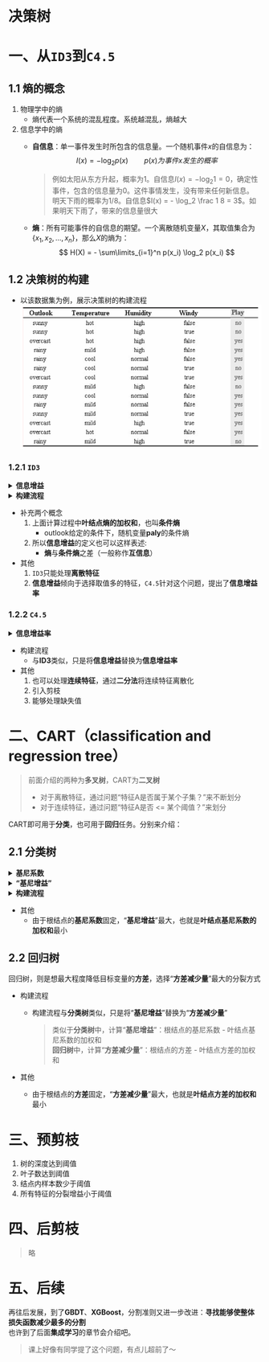 # 决策树

# 一、从`ID3`到`C4.5`

## 1.1 熵的概念
1. 物理学中的熵
    - 熵代表一个系统的混乱程度。系统越混乱，熵越大
2. 信息学中的熵
    - **自信息**：单一事件发生时所包含的信息量。一个随机事件$x$的自信息为：
        $$
        I(x) = - \log_2 p(x) \qquad p(x)为事件x发生的概率
        $$
        > 例如太阳从东方升起，概率为1。自信息$I(x) = - \log_2 1 = 0$，确定性事件，包含的信息量为0。这件事情发生，没有带来任何新信息。  
        > 明天下雨的概率为1/8。自信息$I(x) = - \log_2 \frac 1 8 = 3$。如果明天下雨了，带来的信息量很大

    - **熵**：所有可能事件的自信息的期望。一个离散随机变量$X$，其取值集合为$\{x_1,x_2,...,x_n\}$，那么$X$的熵为：
    $$
    H(X) = - \sum\limits_{i=1}^n p(x_i) \log_2 p(x_i)
    $$

## 1.2 决策树的构建
- 以该数据集为例，展示决策树的构建流程
    ![decition_trees_data](pngs/decision_trees_data.png)

### 1.2.1 `ID3`

<details>
<summary><b>信息增益</b></summary>

1. 训练样本由9个yes和5个no组成，随机变量**paly**的熵为：
$$
entropy([\frac 9 {14}, \frac 5 {14}]) = - \frac 9 {14} \log \frac 9 {14} - \frac 5 {14} \log \frac 5 {14} = 0.940bits
$$
2. 将训练样本，按**outlook**特征拆分为3份，示意图如下：

    ![decision_trees_split](pngs/decision_trees_split.png)

3. 计算每个叶结点对应的熵：
$$
entropy([\frac 2 5, \frac 3 5]) = - \frac 2 5 \log \frac 2 5 - \frac 3 5 \log \frac 3 5 = 0.971 bits \\
entropy([1, 0]) = - 1 \log 1 - 0 \log 0 = 0 bits \\
entropy([\frac 3 5, \frac 2 5]) = - \frac 3 5 \log \frac 3 5 - \frac 2 5 \log \frac 2 5 = 0.971 bits
$$
4. 于是就可以计算出，划分前后的**信息增益**：
$$
\begin{aligned}
gain(outlook) &= 0.940 - \underbrace{\left[ \frac 5 {14} * 0.971 + \frac 4 {14} * 0 + \frac 5 {14} * 0.971 \right]}_{叶结点熵的加权和} \\
&= 0.940 - 0.693 \\
&= 0.247 bits
\end{aligned}
$$

</details>

<details>
<summary><b>构建流程</b></summary>

1. 初始时只有一个根结点，对应所有训练样本
2. 遍历所有特征，对数据集进行划分，示意图如下：

    ![decision_trees_split](pngs/decision_trees_splits.png)

3. 计算每种划分方式的**信息增益**：
$$
gain(outlook) = 0.247bits \\
gain(temperature) = 0.029bits \\
gain(humidity) = 0.152bits \\
gain(windy) = 0.048bits
$$

4. 选择**信息增益**最大的分裂方式，即使用**outlook**特征进行分裂，第一步分裂后的决策树如下：

    ![decision_trees_split](pngs/decision_trees_split.png)

5. 递归分裂：对每个叶结点，重复`2-4步`，直到满足停止条件

</details>

- 补充两个概念
    1. 上面计算过程中**叶结点熵的加权和**，也叫**条件熵**
        - outlook给定的条件下，随机变量**paly**的条件熵
    2. 所以**信息增益**的定义也可以这样表述:
        - **熵**与**条件熵**之差（一般称作**互信息**）
- 其他
    1. `ID3`只能处理**离散特征**  
    2. **信息增益**倾向于选择取值多的特征，`C4.5`针对这个问题，提出了**信息增益率**

### 1.2.2 `C4.5`

<details>
<summary><b>信息增益率</b></summary>

> **信息增益率** = **信息增益** / **分裂信息**
> 1. **信息增益**衡量特征A能为分类带来多少信息
> 2. **分裂信息**衡量特征A本身将数据集进行分裂的广度和均匀性
>    - 例如**ID特征**，取值很多且均匀分布，计算出来的**分裂信息**值就会很大

同样以上面的数据集为例，具体说明**信息增益率**的计算过程
1. 训练样本中，**outlook**特征的取值比例
    - sunny:overcast:rainy = 5:4:5
2. 计算**分裂信息**，与**熵**的计算类似：
$$
splitinfo([\frac 5 {14}, \frac 4 {14}, \frac 5 {14}]) = - \frac 5 {14} \log \frac 5 {14} - \frac 4 {14} \log \frac 4 {14} - \frac 5 {14} \log \frac 5 {14} = 1.577
$$
3. **信息增益率**：
$$
gainratio(outlook) = \frac {gain(outlook)} {splitinfo} = \frac {0.247} {1.577} = 0.157
$$

</details>

- 构建流程
    - 与**ID3**类似，只是将**信息增益**替换为**信息增益率**
- 其他
    1. 也可以处理**连续特征**，通过**二分法**将连续特征离散化  
    2. 引入剪枝
    3. 能够处理缺失值

# 二、CART（classification and regression tree）

> 前面介绍的两种为**多叉树**，CART为**二叉树**
> - 对于离散特征，通过问题“特征A是否属于某个子集？”来不断划分
> - 对于连续特征，通过问题“特征A是否 <= 某个阈值？”来划分

CART即可用于**分类**，也可用于**回归**任务。分别来介绍：

## 2.1 分类树

<details>
<summary><b>基尼系数</b></summary>

- 从数据集D中随机抽取两次样本，其类别标记不一致的概率
    - 值越小，数据集的纯度越高。
    - 也叫**基尼不纯度**
$$
\begin{aligned}
Gini(D) &= \sum\limits_{i=1}^m p_i \sum\limits_{j \ne i} p_j \\
&= \sum\limits_{i=1}^m p_i (1 - p_i) \\
&= \sum\limits_{i=1}^m p_i (1 - p_i) \\
&= \sum\limits_{i=1}^m p_i - \sum\limits_{i=1}^m p_i^2 \\
&= 1 - \sum\limits_{i=1}^m p_i^2
\end{aligned}
$$

</details>

<details>
<summary><b>“基尼增益”</b></summary>

- 类似于**信息增益**，计算“**基尼增益**”的流程如下：
1. 根结点的基尼系数：
$$
Gini([\frac 9 {14}, \frac 5 {14}]) = 1 - \left[ {\left( \frac 9 {14} \right)}^2 + {\left( \frac 5 {14} \right)}^2 \right] = 0.459
$$
2. 按**outlook**特征是否为sunny，划分为2份。计算每个叶结点的基尼系数：
$$
Gini([\frac 3 {5}, \frac 2 {5}]) = 1 - \left[ {\left( \frac 3 {5} \right)}^2 + {\left( \frac 2 {5} \right)}^2 \right] = 0.48 \\
Gini([\frac 2 {9}, \frac 7 {9}]) = 1 - \left[ {\left( \frac 2 {9} \right)}^2 + {\left( \frac 7 {9} \right)}^2 \right] = 0.346 \\
$$
3. 按**outlook**特征是否为sunny，划分前后的**基尼增益**：
$$
\begin{aligned}
GiniDelta(outlook, sunny) &= 0.459 - \underbrace{\left[ \frac 5 {14} * 0.48 + \frac 9 {14} * 0.346 \right]}_{叶结点基尼系数的加权和} \\
&= 0.459 - 0.394 \\
&= 0.065
\end{aligned}
$$

</details>

<details>
<summary><b>构建流程</b></summary>

1. 初始时只有一个根结点，对应所有训练样本
2. 遍历所有特征，每个特征，遍历切分点，计算相应的“**基尼增益**”：
$$
GiniDelta(outlook, sunny) = 0.065 \\
GiniDelta(outlook, overcast) = ... \\
GiniDelta(outlook, rainy) = ... \\
GiniDelta(humidity, high) = 0.0915 \\
GiniDelta(windy, true) = 0.0304 \\
GiniDelta(temperature, hot) = 0.016 \\
GiniDelta(temperature, mild) = ... \\
GiniDelta(temperature, cool) = ... \\
$$

3. 选择“**基尼增益**”最大的分裂方式，即使用**humidity**特征是否为high进行分裂
    - 这里选择的分裂特征，与`ID3`不同
4. 递归分裂：对每个叶结点，重复`2-3步`，直到满足停止条件

</details>

- 其他
    - 由于根结点的**基尼系数**固定，“**基尼增益**”最大，也就是**叶结点基尼系数的加权和**最小

## 2.2 回归树

回归树，则是想最大程度降低目标变量的**方差**，选择“**方差减少量**”最大的分裂方式

- 构建流程
    - 构建流程与**分类树**类似，只是将“**基尼增益**”替换为“**方差减少量**”
        > 类似于**分类树**中，计算“**基尼增益**”：根结点的基尼系数 - 叶结点基尼系数的加权和  
        > **回归树**中，计算“**方差减少量**”：根结点的方差 - 叶结点方差的加权和

- 其他
    - 由于根结点的**方差**固定，“**方差减少量**”最大，也就是**叶结点方差的加权和**最小

# 三、预剪枝

1. 树的深度达到阈值
2. 叶子数达到阈值
3. 结点内样本数少于阈值
4. 所有特征的分裂增益小于阈值

# 四、后剪枝
> 略

# 五、后续

再往后发展，到了**GBDT**、**XGBoost**，分割准则又进一步改进：**寻找能够使整体损失函数减少最多的分割**  
也许到了后面**集成学习**的章节会介绍吧。

> 课上好像有同学提了这个问题，有点儿超前了～